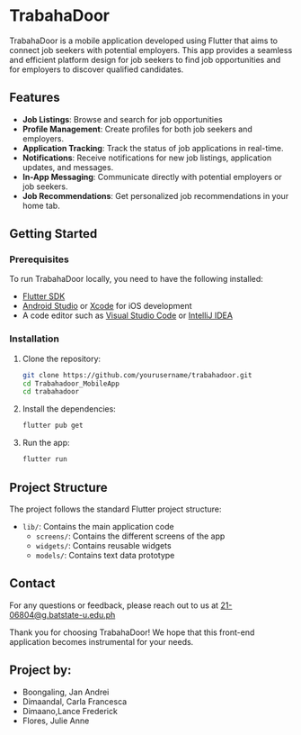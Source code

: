 # TrabahaDoor

TrabahaDoor is a mobile application developed using Flutter that aims to connect job seekers with potential employers. This app provides a seamless and efficient platform design for job seekers to find job opportunities and for employers to discover qualified candidates.

## Features

- **Job Listings**: Browse and search for job opportunities
- **Profile Management**: Create profiles for both job seekers and employers.
- **Application Tracking**: Track the status of job applications in real-time.
- **Notifications**: Receive notifications for new job listings, application updates, and messages.
- **In-App Messaging**: Communicate directly with potential employers or job seekers.
- **Job Recommendations**: Get personalized job recommendations in your home tab.

## Getting Started

### Prerequisites

To run TrabahaDoor locally, you need to have the following installed:

- [Flutter SDK](https://flutter.dev/docs/get-started/install)
- [Android Studio](https://developer.android.com/studio) or [Xcode](https://developer.apple.com/xcode/) for iOS development
- A code editor such as [Visual Studio Code](https://code.visualstudio.com/) or [IntelliJ IDEA](https://www.jetbrains.com/idea/)

### Installation

1. Clone the repository:

    ```bash
    git clone https://github.com/yourusername/trabahadoor.git
    cd Trabahadoor_MobileApp
    cd trabahadoor
    ```

2. Install the dependencies:

    ```bash
    flutter pub get
    ```

3. Run the app:

    ```bash
    flutter run
    ```

## Project Structure

The project follows the standard Flutter project structure:

- `lib/`: Contains the main application code
  - `screens/`: Contains the different screens of the app
  - `widgets/`: Contains reusable widgets
  - `models/`: Contains text data prototype


## Contact

For any questions or feedback, please reach out to us at 21-06804@g.batstate-u.edu.ph

Thank you for choosing TrabahaDoor! We hope that this front-end application becomes instrumental for your needs.

## Project by:
- Boongaling, Jan Andrei
- Dimaandal, Carla Francesca
- Dimaano,Lance Frederick
- Flores, Julie Anne
